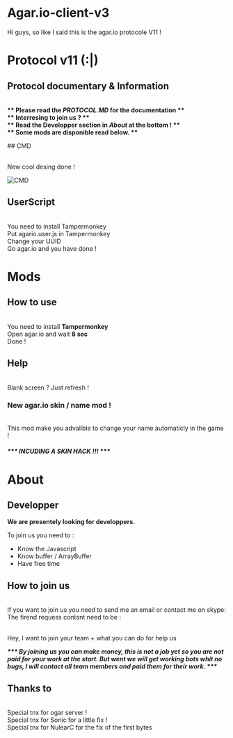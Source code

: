 # Agar.io-client-v3
Hi guys, so like I said this is the agar.io protocole V11 !

# Protocol v11 (:|)
## Protocol documentary & Information

<p> 
<b>

<br> ** Please read the <i> PROTOCOL.MD </i> for the documentation ** 
<br> ** Interresing to join us ? **
<br> ** Read the Developper section in <i> About </i> at the bottom ! **
<br> ** Some mods are disponible read below. **  

</b>
</p>
## CMD

<br> New cool desing done !

![CMD]("https://raw.githubusercontent.com/lefela4/Agar.io-client-v3/master/img/cmd.png")

## UserScript

<br> You need to install Tampermonkey
<br> Put agario.user.js in Tampermonkey
<br> Change your UUID
<br> Go agar.io and you have done !

# Mods

## How to use

<br> You need to install <b> Tampermonkey </b>
<br> Open agar.io and wait <b> 8 sec </b>
<br> Done !

## Help

<br> Blank screen ? Just refresh !

<h3> New agar.io skin / name mod !</h3>
<br> This mod make you advalible to change your name automaticly in the game !
<h5> *** INCUDING A SKIN HACK !!! *** </h5>

# About
## Developper

<b> We are presentely looking for developpers. </b>

To join us you need to :

- Know the Javascript
- Know buffer / ArrayBuffer
- Have free time

## How to join us

<br> If you want to join us you need to send me an email or contact me on skype:
<br> The firend requess contant need to be :

<br> Hey, I want to join your team + what you can do for help us

<b> <i> *** By joining us you can make money, this is not a job yet so you are not paid for your work at the start. But went we will get working bots whit no bugs, I will contact all team members and paid them for their work. *** </i> </b>


## Thanks to

<br> Special tnx for ogar server !
<br> Special tnx for Sonic for a little fix !
<br> Special tnx for NulearC for the fix of the first bytes
